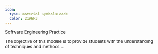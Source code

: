 ```yaml
---
icon:
  type: material-symbols:code
  color: 2196F3
---
```


Software Engineering Practice

The objective of this module is to provide students with the understanding of techniques and methods ... 

